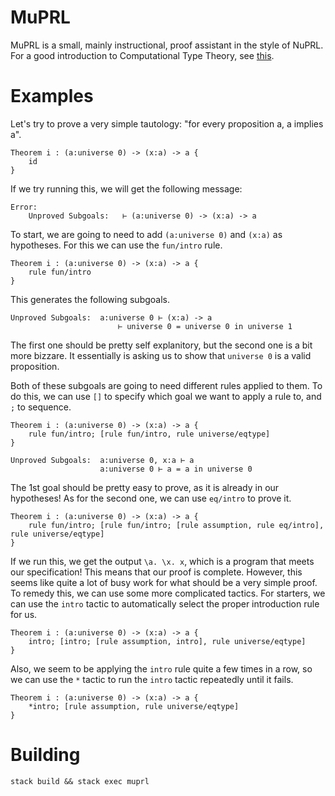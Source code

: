 # MuPRL
MuPRL is a small, mainly instructional, proof assistant in the style of NuPRL. For a good introduction to Computational Type Theory, see [this](http://www.nuprl.org/documents/Constable/naive.pdf).

# Examples
Let's try to prove a very simple tautology: "for every proposition a, a implies a".
```
Theorem i : (a:universe 0) -> (x:a) -> a {
    id
}
```
If we try running this, we will get the following message:
```
Error:
    Unproved Subgoals:   ⊢ (a:universe 0) -> (x:a) -> a
```
To start, we are going to need to add `(a:universe 0)` and `(x:a)` as hypotheses. For this we can use the `fun/intro` rule.

```
Theorem i : (a:universe 0) -> (x:a) -> a {
    rule fun/intro
}
```
This generates the following subgoals.

```
Unproved Subgoals:  a:universe 0 ⊢ (x:a) -> a
                        ⊢ universe 0 = universe 0 in universe 1
```
The first one should be pretty self explanitory, but the second one is a bit more bizzare. It 
essentially is asking us to show that `universe 0` is a valid proposition.

Both of these subgoals are going to need different rules applied to them. To do this, we can use `[]` to specify which
goal we want to apply a rule to, and `;` to sequence.

```
Theorem i : (a:universe 0) -> (x:a) -> a {
    rule fun/intro; [rule fun/intro, rule universe/eqtype]
}
```

```
Unproved Subgoals:  a:universe 0, x:a ⊢ a
                    a:universe 0 ⊢ a = a in universe 0
```

The 1st goal should be pretty easy to prove, as it is already in our hypotheses! As for the second one, we can use `eq/intro` to prove it.

```
Theorem i : (a:universe 0) -> (x:a) -> a {
    rule fun/intro; [rule fun/intro; [rule assumption, rule eq/intro], rule universe/eqtype]
}
```

If we run this, we get the output `\a. \x. x`, which is a program that meets our specification! This means that our proof is complete. However, this seems like quite a lot of busy work for what should be a very simple proof. To remedy this, we can use some more complicated tactics. For starters, we can use the `intro` tactic to automatically select the proper introduction rule for us.

```
Theorem i : (a:universe 0) -> (x:a) -> a {
    intro; [intro; [rule assumption, intro], rule universe/eqtype]
}
```

Also, we seem to be applying the `intro` rule quite a few times in a row, so we can use the `*` tactic to run the `intro` tactic repeatedly until it fails.

```
Theorem i : (a:universe 0) -> (x:a) -> a {
    *intro; [rule assumption, rule universe/eqtype]
}
```


# Building
```
stack build && stack exec muprl
```
